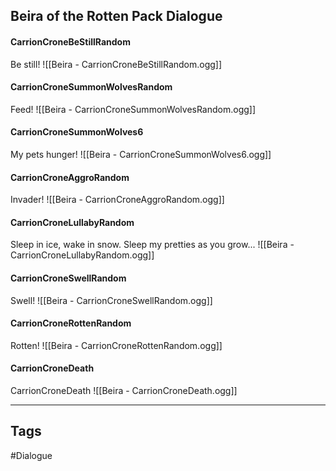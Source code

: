## Beira of the Rotten Pack Dialogue
#### CarrionCroneBeStillRandom
Be still!
![[Beira - CarrionCroneBeStillRandom.ogg]]

#### CarrionCroneSummonWolvesRandom
Feed!
![[Beira - CarrionCroneSummonWolvesRandom.ogg]]

#### CarrionCroneSummonWolves6
My pets hunger!
![[Beira - CarrionCroneSummonWolves6.ogg]]

#### CarrionCroneAggroRandom
Invader!
![[Beira - CarrionCroneAggroRandom.ogg]]

#### CarrionCroneLullabyRandom
Sleep in ice, wake in snow. Sleep my pretties as you grow...
![[Beira - CarrionCroneLullabyRandom.ogg]]

#### CarrionCroneSwellRandom
Swell!
![[Beira - CarrionCroneSwellRandom.ogg]]

#### CarrionCroneRottenRandom
Rotten!
![[Beira - CarrionCroneRottenRandom.ogg]]

#### CarrionCroneDeath
CarrionCroneDeath
![[Beira - CarrionCroneDeath.ogg]]

---
## Tags
#Dialogue
